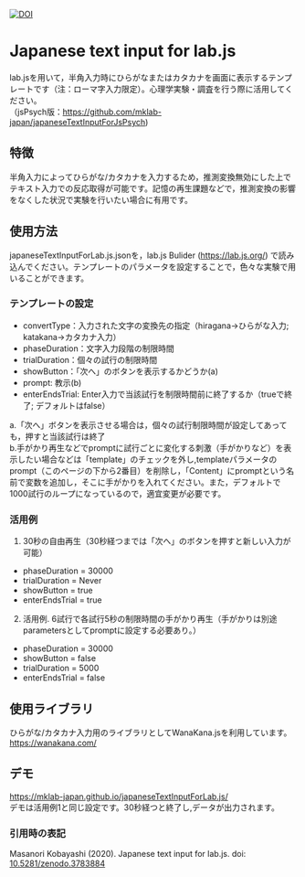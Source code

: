 [![DOI](https://zenodo.org/badge/261060164.svg)](https://zenodo.org/badge/latestdoi/261060164)
# Japanese text input for lab.js
lab.jsを用いて，半角入力時にひらがなまたはカタカナを画面に表示するテンプレートです（注：ローマ字入力限定）。心理学実験・調査を行う際に活用してください。    
（jsPsych版：https://github.com/mklab-japan/japaneseTextInputForJsPsych)

## 特徴
半角入力によってひらがな/カタカナを入力するため，推測変換無効にした上でテキスト入力での反応取得が可能です。記憶の再生課題などで，推測変換の影響をなくした状況で実験を行いたい場合に有用です。

## 使用方法
japaneseTextInputForLab.js.jsonを，lab.js Bulider (https://lab.js.org/) で読み込んでください。テンプレートのパラメータを設定することで，色々な実験で用いることができます。

### テンプレートの設定
 * convertType：入力された文字の変換先の指定（hiragana→ひらがな入力; katakana→カタカナ入力）
 * phaseDuration：文字入力段階の制限時間
 * trialDuration：個々の試行の制限時間
 * showButton：「次へ」のボタンを表示するかどうか(a)
 * prompt: 教示(b)
 * enterEndsTrial: Enter入力で当該試行を制限時間前に終了するか（trueで終了; デフォルトはfalse）


a.「次へ」ボタンを表示させる場合は，個々の試行制限時間が設定してあっても，押すと当該試行は終了    
b.手がかり再生などでpromptに試行ごとに変化する刺激（手がかりなど）を表示したい場合などは「template」のチェックを外し,templateパラメータのprompt（このページの下から2番目）を削除し，「Content」にpromptという名前で変数を追加し，そこに手がかりを入れてください。また，デフォルトで1000試行のループになっているので，適宜変更が必要です。

### 活用例
1. 30秒の自由再生（30秒経つまでは「次へ」のボタンを押すと新しい入力が可能）
 * phaseDuration = 30000
 * trialDuration = Never
 * showButton = true
 * enterEndsTrial = true

2. 活用例. 6試行で各試行5秒の制限時間の手がかり再生（手がかりは別途parametersとしてpromptに設定する必要あり。）
 * phaseDuration = 30000
 * showButton = false
 * trialDuration = 5000
 * enterEndsTrial = false

## 使用ライブラリ
ひらがな/カタカナ入力用のライブラリとしてWanaKana.jsを利用しています。    
https://wanakana.com/

## デモ
https://mklab-japan.github.io/japaneseTextInputForLab.js/    
デモは活用例1と同じ設定です。30秒経つと終了し,データが出力されます。

### 引用時の表記
Masanori Kobayashi (2020). Japanese text input for lab.js. doi: [10.5281/zenodo.3783884](https://doi.org/10.5281/zenodo.3783884)
